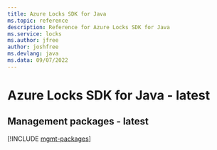 ```yaml
---
title: Azure Locks SDK for Java
ms.topic: reference
description: Reference for Azure Locks SDK for Java
ms.service: locks
ms.author: jfree
author: joshfree
ms.devlang: java
ms.data: 09/07/2022
---
```

# Azure Locks SDK for Java - latest

## Management packages - latest
[!INCLUDE [mgmt-packages](locks-mgmt-index.md)]